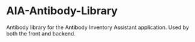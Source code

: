 # AIA-Antibody-Library

Antibody library for the Antibody Inventory Assistant application. Used by both the front and backend.
